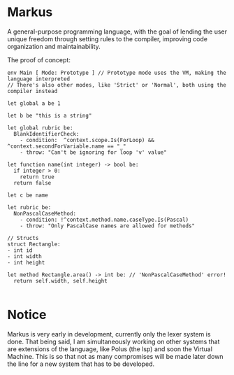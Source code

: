 # Markus

A general-purpose programming language, with the goal of lending the user unique freedom through setting rules to the compiler, improving code organization and maintainability.

The proof of concept:
```
env Main [ Mode: Prototype ] // Prototype mode uses the VM, making the language interpreted
// There's also other modes, like 'Strict' or 'Normal', both using the compiler instead

let global a be 1

let b be "this is a string"

let global rubric be:
  BlankIdentifierCheck:
    - condition:  ^context.scope.Is(ForLoop) && ^context.secondForVariable.name == "_"
    - throw: "Can't be ignoring for loop 'v' value"

let function name(int integer) -> bool be:
  if integer > 0:
    return true
  return false

let c be name

let rubric be:
  NonPascalCaseMethod:
    - condition: !^context.method.name.caseType.Is(Pascal)
    - throw: "Only PascalCase names are allowed for methods"

// Structs
struct Rectangle:
- int id
- int width
- int height

let method Rectangle.area() -> int be: // 'NonPascalCaseMethod' error!
  return self.width, self.height


```

# Notice

Markus is very early in development, currently only the lexer system is done. That being said, I am simultaneously working on other systems that are extensions of the language, like Polus (the lsp) and soon the Virtual Machine. This is so that not as many compromises will be made later down the line for a new system that has to be developed.
